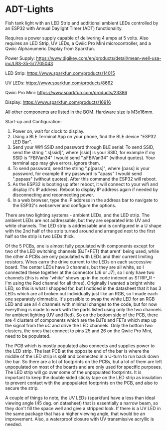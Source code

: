 # ADT-Lights
Fish tank light with an LED Strip and additional ambient LEDs controlled by an ESP32 with Annual Daylight Timer (ADT) functionality.

Requires a power supply capable of delivering 4 amps at 5 volts.  Also requires an LED Strip, UV LEDs, a Qwiic Pro Mini microcontroller, and a Qwiic Alphanumeric Display from Sparkfun.

Power Supply:
https://www.digikey.com/en/products/detail/mean-well-usa-inc/LRS-35-5/7705043

LED Strip:
https://www.sparkfun.com/products/14015

UV LEDs:
https://www.sparkfun.com/products/8662

Qwiic Pro Mini:
https://www.sparkfun.com/products/23386

Display:
https://www.sparkfun.com/products/16916

All other components are listed in the BOM.  Hardware size is M3x16mm.


Start-up and Configuration:

1.  Power on, wait for clock to display.
2.  Using a BLE Terminal App on your phone, find the BLE device "ESP32 LED Bar".
3.  Send your Wifi SSID and password through BLE serial:  To send SSID, send the string ".s[ssid]", where [ssid] is your SSID, for example if my SSID is "FBIVan34" I would send ".sFBIVan34" (without quotes).  Your terminal app may give errors, ignore them.
4.  To send password, send the string ".p[pass]", where [pass] is your password, for example if my password is "apass" I would send ".papass" (without quotes).  After this command the ESP32 will reboot.
5.  As the ESP32 is booting up after reboot, it will connect to your wifi and display it's IP address.  Reboot to display IP address again if needed by disconnecting and reconnecting power.
6.  In a web browser, type the IP address in the address bar to navigate to the ESP32's webserver and configure the options.


  There are two lighting systems - ambient LEDs, and the LED strip.  The ambient LEDs are not addressable, but they are separated into UV and white channels.  The LED strip is addressable and is configured in a U shape with the 2nd half of the strip turned around and arranged next to the first half so the strip is two LEDs thick.

  Of the 5 PCBs, one is almost fully populated with components except for two of the LED switching channels (BJT+FET) that arent' being used, while the other 4 PCBs are only populated with LEDs and their current limiting resistors.  Wires carry the drive current to the LEDs on each successive board.  The center LEDs have 3 channels, but they are all white, so I connected these together at the connector (J6 or J7), so I only have two channels (this is why "white" shows up in the code indexed as STRIP_R - I'm using the Red channel for all three).  Originally I wanted a bright white LED, so this is what I shopped for, but I noticed in the datasheet that it has 3 LEDs which are all broken out individually just like an RGB, so I made each one separately dimmable.  It's possible to swap the white LED for an RGB LED and use all 4 channels with minimal changes to the code, but for now everything is made to work with the parts listed using only the two channels for ambient lighting (UV and Red).  So on the bottom side of the PCB, there are 4 clusters of components which are the BJTs and FETs which step up the signal from the uC and drive the LED channels.  Only the bottom two clusters, the ones that connect to pins 25 and 26 on the Qwiic Pro Mini, need to be populated.

  The PCB which is mostly populated also connects and supplies power to the LED strip.  The last PCB at the opposite end of the bar is where the middle of the LED strip is split and connected in a U-turn to run back down the bar.  So there are a lot of footprints on the PCBs, but a lot of them are left unpopulated on most of the boards and are only used for specific purposes.  The LED strip will go over some of the unpopulated footprints.  It is important to keep the double sided sticky tape on the LED strip as insulation to prevent contact with the unpopulated footprints on the PCB, and also to secure the strip.

  A couple of things to note, the UV LEDs (sparkfun) have a less than ideal viewing angle (45 deg. on datasheet) that is essentially a narrow beam, so they don't fill the space well and give a stripped look.  If there is a UV LED in the same package that has a higher viewing angle, that would be an improvement.  Also, a waterproof closure with UV transmissive acryllic is needed.

  

